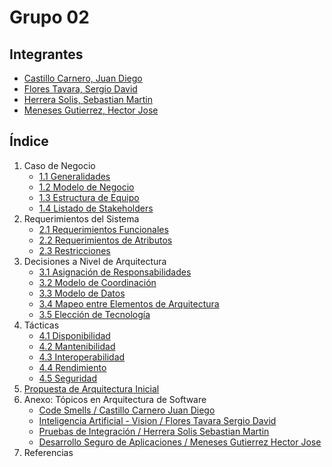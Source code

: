 # Grupo 02
## Integrantes
- [Castillo Carnero, Juan Diego](./Integrantes/castillo/jd.md)
- [Flores Tavara, Sergio David](./Integrantes/flores/flores.md)
- [Herrera Solis, Sebastian Martin](./Integrantes/herrera/herrera.md)
- [Meneses Gutierrez, Hector Jose](./Integrantes/hector/hector.md)

## Índice

1. Caso de Negocio
    - [1.1 Generalidades](./Partes%20del%20Indice/1.%20Caso%20de%20Negocio/1.1%20Generalidad.md)
    - [1.2 Modelo de Negocio](./Partes%20del%20Indice/1.%20Caso%20de%20Negocio/1.2%20Modelo%20de%20Negocio.md)
    - [1.3 Estructura de Equipo](./Partes%20del%20Indice/1.%20Caso%20de%20Negocio/1.3%20Estructura%20de%20Equipo.md)
    - [1.4 Listado de Stakeholders](./Partes%20del%20Indice/1.%20Caso%20de%20Negocio/1.4%20Listado%20de%20Stakeholders.md)
2. Requerimientos del Sistema
    - [2.1 Requerimientos Funcionales](./Partes%20del%20Indice/2.%20Requerimientos%20del%20Sistema/2.1%20Requerimentos%20Funcionales.md)
    - [2.2 Requerimientos de Atributos](./Partes%20del%20Indice/2.%20Requerimientos%20del%20Sistema/2.2%20Requerimentos%20de%20Atributos.md)
    - [2.3 Restricciones](./Partes%20del%20Indice/2.%20Requerimientos%20del%20Sistema/2.3%20Restricciones.md)
3. Decisiones a Nivel de Arquitectura
    - [3.1 Asignación de Responsabilidades](./Partes%20del%20Indice/3.%20Decisiones%20a%20Nivel%20de%20Arquitectura/3.1%20Asignacion%20de%20Responsabilidades.md)
    - [3.2 Modelo de Coordinación](./Partes%20del%20Indice/3.%20Decisiones%20a%20Nivel%20de%20Arquitectura/3.2%20Modelo%20de%20Coordinacion.md)
    - [3.3 Modelo de Datos](./Partes%20del%20Indice/3.%20Decisiones%20a%20Nivel%20de%20Arquitectura/3.3%20Modelo%20de%20Datos.md)
    - [3.4 Mapeo entre Elementos de Arquitectura](./Partes%20del%20Indice/3.%20Decisiones%20a%20Nivel%20de%20Arquitectura/3.4%20Mapeo%20entre%20Elementos%20de%20Arquitectura.md)
    - [3.5 Elección de Tecnología](./Partes%20del%20Indice/3.%20Decisiones%20a%20Nivel%20de%20Arquitectura/3.5%20Eleccion%20de%20Tecnologia.md)
4. Tácticas
    - [4.1 Disponibilidad](./Partes%20del%20Indice/4.%20Tacticas/4.1%20Disponibilidad.md)
    - [4.2 Mantenibilidad](./Partes%20del%20Indice/4.%20Tacticas/4.2%20Mantenibilidad.md)
    - [4.3 Interoperabilidad](./Partes%20del%20Indice/4.%20Tacticas/4.3%20Interoperabilidad.md)
    - [4.4 Rendimiento](./Partes%20del%20Indice/4.%20Tacticas/4.4%20Rendimiento.md)
    - [4.5 Seguridad](./Partes%20del%20Indice/4.%20Tacticas/4.5%20Seguridad.md)
5. [Propuesta de Arquitectura Inicial](./Partes%20del%20Indice/5.%20Propuesta%20de%20Arquitectura%20Inicial/Propuesta%20de%20Arquitectura%20Inicial.md)
6. Anexo: Tópicos en Arquitectura de Software
    - [Code Smells / Castillo Carnero Juan Diego](./Partes%20del%20Indice/6.%20Anexo/Juan%20Diego.md)
    - [Inteligencia Artificial - Vision / Flores Tavara Sergio David](./Partes%20del%20Indice/6.%20Anexo/Sergio.md)
    - [Pruebas de Integración / Herrera Solis Sebastian Martin](./Partes%20del%20Indice/6.%20Anexo/Sebastian.md)
    - [Desarrollo Seguro de Aplicaciones / Meneses Gutierrez Hector Jose](./Partes%20del%20Indice/6.%20Anexo/Hector.md)
7. Referencias